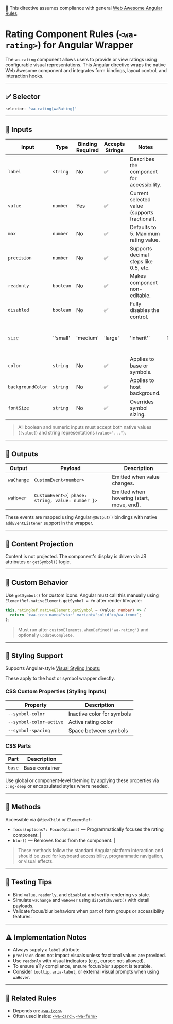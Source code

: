 📌 This directive assumes compliance with general [Web Awesome Angular Rules](../../../RULES.md).

# Rating Component Rules (`<wa-rating>`) for Angular Wrapper

The `wa-rating` component allows users to provide or view ratings using configurable visual representations. This Angular directive wraps the native Web Awesome component and integrates form bindings, layout control, and interaction hooks.

---

## ✅ Selector

```ts
selector: 'wa-rating[waRating]'
```

---

## 🧩 Inputs

| Input             | Type      | Binding Required | Accepts Strings | Notes                                         |    |   |                                      |
| ----------------- | --------- | ---------------- | --------------- | --------------------------------------------- | -- | - | ------------------------------------ |
| `label`           | `string`  | No               | ✅               | Describes the component for accessibility.    |    |   |                                      |
| `value`           | `number`  | Yes              | ✅               | Current selected value (supports fractional). |    |   |                                      |
| `max`             | `number`  | No               | ✅               | Defaults to 5. Maximum rating value.          |    |   |                                      |
| `precision`       | `number`  | No               | ✅               | Supports decimal steps like 0.5, etc.         |    |   |                                      |
| `readonly`        | `boolean` | No               | ✅               | Makes component non-editable.                 |    |   |                                      |
| `disabled`        | `boolean` | No               | ✅               | Fully disables the control.                   |    |   |                                      |
| `size`            | \`'small' | 'medium'         | 'large'         | 'inherit'\`                                   | No | ✅ | Font-size can also override visuals. |
| `color`           | `string`  | No               | ✅               | Applies to base or symbols.                   |    |   |                                      |
| `backgroundColor` | `string`  | No               | ✅               | Applies to host background.                   |    |   |                                      |
| `fontSize`        | `string`  | No               | ✅               | Overrides symbol sizing.                      |    |   |                                      |

> All boolean and numeric inputs must accept both native values (`[value]`) and string representations (`value="..."`).

---

## 🧪 Outputs

| Output     | Payload                                         | Description                               |
| ---------- | ----------------------------------------------- | ----------------------------------------- |
| `waChange` | `CustomEvent<number>`                           | Emitted when value changes.               |
| `waHover`  | `CustomEvent<{ phase: string, value: number }>` | Emitted when hovering (start, move, end). |

These events are mapped using Angular `@Output()` bindings with native `addEventListener` support in the wrapper.

---

## 🧠 Content Projection

Content is not projected. The component's display is driven via JS attributes or `getSymbol()` logic.

---

## 🧰 Custom Behavior

Use `getSymbol()` for custom icons. Angular must call this manually using `ElementRef.nativeElement.getSymbol = fn` after render lifecycle:

```ts
this.ratingRef.nativeElement.getSymbol = (value: number) => {
  return `<wa-icon name="star" variant="solid"></wa-icon>`;
};
```

> Must run after `customElements.whenDefined('wa-rating')` and optionally `updateComplete`.

---

## 🎨 Styling Support

Supports Angular-style [Visual Styling Inputs](../../../RULES.md);

These apply to the host or symbol wrapper directly.

### CSS Custom Properties (Styling Inputs)

| Property                | Description                |
| ----------------------- | -------------------------- |
| `--symbol-color`        | Inactive color for symbols |
| `--symbol-color-active` | Active rating color        |
| `--symbol-spacing`      | Space between symbols      |

### CSS Parts

| Part   | Description    |
| ------ | -------------- |
| `base` | Base container |

Use global or component-level theming by applying these properties via `::ng-deep` or encapsulated styles where needed.

---

## 📏 Methods

Accessible via `@ViewChild` or `ElementRef`:

* `focus(options?: FocusOptions)` — Programmatically focuses the rating component. |
* `blur()` — Removes focus from the component. |

> These methods follow the standard Angular platform interaction and should be used for keyboard accessibility, programmatic navigation, or visual effects.

---

## 🧪 Testing Tips

* Bind `value`, `readonly`, and `disabled` and verify rendering vs state.
* Simulate `waChange` and `waHover` using `dispatchEvent()` with detail payloads.
* Validate focus/blur behaviors when part of form groups or accessibility features.

---

## ⚠️ Implementation Notes

* Always supply a `label` attribute.
* `precision` does not impact visuals unless fractional values are provided.
* Use `readonly` with visual indicators (e.g., cursor: not-allowed).
* To ensure a11y compliance, ensure focus/blur support is testable.
* Consider `tooltip`, `aria-label`, or external visual prompts when using `waHover`.

---

## 🔗 Related Rules

* Depends on: [`<wa-icon>`](../icon/icon.rules.md)
* Often used inside: [`<wa-card>`](../card/card.rules.md), [`<wa-form>`](../form/form.rules.md)
